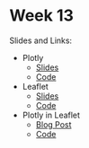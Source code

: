 # Week 13

Slides and Links:

- Plotly
    - [Slides](https://datasciencespecialization.github.io/Developing_Data_Products/plotly/plotly.html)
    - [Code](https://github.com/DataScienceSpecialization/Developing_Data_Products/blob/master/plotly/plotly.Rmd)
- Leaflet
    - [Slides](https://datasciencespecialization.github.io/Developing_Data_Products/leaflet/leaflet.html)
    - [Code](https://github.com/DataScienceSpecialization/Developing_Data_Products/blob/master/leaflet/leaflet.Rmd)
- Plotly in Leaflet
    - [Blog Post](http://seankross.com/2017/03/02/Mise-en-Abyme.html)
    - [Code](https://github.com/seankross/seankross.github.io/blob/master/_Rmd/2017-03-02-Mise-en-Abyme.Rmd)